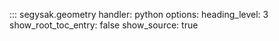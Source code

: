 ::: segysak.geometry
    handler: python
    options:
      heading_level: 3
      show_root_toc_entry: false
      show_source: true
